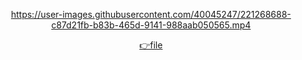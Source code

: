 
<div align="center">

  https://user-images.githubusercontent.com/40045247/221268688-c87d21fb-b83b-465d-9141-988aab050565.mp4
  
  [👉file](ForteScarlet's%20GitHubUnwrapped%202022.mp4)
  
</div>




